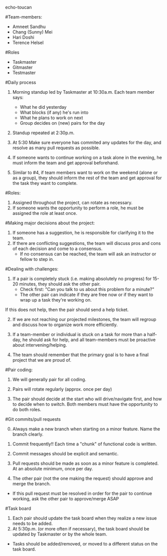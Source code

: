 echo-toucan

#Team-members:

- Amneet Sandhu
- Chang (Sunny) Mei
- Hari Doshi
- Terence Helsel

#Roles

- Taskmaster
- Gitmaster
- Testmaster

#Daily process

1. Morning standup led by Taskmaster at 10:30a.m. Each team member says:

   - What he did yesterday
   - What blocks (if any) he's run into
   - What he plans to work on next
   - Group decides on (new) pairs for the day

2. Standup repeated at 2:30p.m.

3. At 5:30 Make sure everyone has commited any updates for the day, and resolve as many pull requests as possible.

4. If someone wants to continue working on a task alone in the evening, he must inform the team and get approval beforehand.

5. Similar to #4, if team members want to work on the weekend (alone or as a group), they should inform the rest of the team and get approval for the task they want to complete.

#Roles:

1. Assigned throughout the project, can rotate as necessary.
2. If someone wants the opportunity to perform a role, he must be assigned the role at least once.

#Making major decisions about the project:

1. If someone has a suggestion, he is responsible for clarifying it to the team.
2. If there are conflicting suggestions, the team will discuss pros and cons of each decision and come to a consensus.
   - If no consensus can be reached, the team will ask an instructor or fellow to step in.

#Dealing with challenges:

1. If a pair is completely stuck (i.e. making absolutely no progress) for 15-20 minutes, they should ask the other pair.
   - Check first: "Can you talk to us about this problem for a minute?"
   - The other pair can indicate if they are free now or if they want to wrap up a task they're working on.

If this does not help, then the pair should send a help ticket.

2. If we are not reaching our projected milestones, the team will regroup and discuss how to organize work more efficiently.

3. If a team-member or individual is stuck on a task for more than a half-day, he should ask for help, and all team-members must be proactive about intervening/helping.

4. The team should remember that the primary goal is to have a final project that we are proud of.

#Pair coding:

1. We will generally pair for all coding.

2. Pairs will rotate regularly (approx. once per day)

3. The pair should decide at the start who will drive/navigate first, and how to decide when to switch. Both members must have the opportunity to do both roles.

#Git commits/pull requests

0. Always make a new branch when starting on a minor feature. Name the branch clearly.

1. Commit frequently!! Each time a "chunk" of functional code is written.

1. Commit messages should be explicit and semantic.

1. Pull requests should be made as soon as a minor feature is completed. At an absolute minimum, once per day.

1. The other pair (not the one making the request) should approve and merge the branch.

- If this pull request must be resolved in order for the pair to continue working, ask the other pair to approve/merge ASAP

#Task board

1.  Each pair should update the task board when they realize a new issue needs to be added.
2.  At 5:30p.m. (or more often if necessary), the task board should be updated by Taskmaster or by the whole team.

- Tasks should be added/removed, or moved to a different status on the task board.
